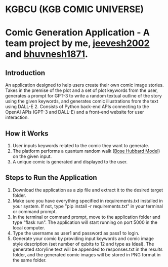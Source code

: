 # KGBCU (KGB COMIC UNIVERSE)
# Comic Generation Application - A team project by me, [jeevesh2002](https://github.com/jeevesh2002) and [bhuvnesh1871](https://github.com/bhuvnesh1871).  


## Introduction
An application designed to help users create their own comic image stories. Takes in the premise of the plot and a set of plot keywords from the user, generates a prompt for GPT-3 to write a random textual outline of the story using the given keywords, and generates comic illustrations from the text using DALL-E 2. Consists of Python back-end APIs connecting to the OpenAI APIs (GPT-3 and DALL-E) and a front-end website for user interaction.  




## How it Works
1. User inputs keywords related to the comic they want to generate.
2. The platform performs a quantum random walk ([Bose Hubbard Model](https://en.wikipedia.org/wiki/Bose%E2%80%93Hubbard_model)) on the given input.  
3. A unique comic is generated and displayed to the user.  

## Steps to Run the Application
1. Download the application as a zip file and extract it to the desired target folder.  
2. Make sure you have everything specified in requirements.txt installed in your system. If not, type "pip install -r requirements.txt" in your terminal or command prompt.
3. In the terminal or command prompt, move to the application folder and type "flask run". The application will start running on port 5000 in the local computer.  
4. Type the username as user1 and password as pass1 to login.  
5. Generate your comic by providing input keywords and comic image style description (set number of qubits to 12 and type as Ideal). The generated storyline text will be appended to responses.txt in the results folder, and the generated comic images will be stored in PNG format in the same folder.
